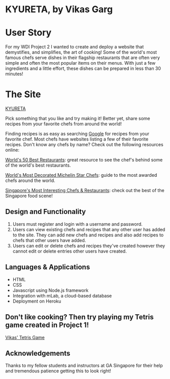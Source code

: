 # **KYURETA, by Vikas Garg**

# **User Story**

For my WDI Project 2 I wanted to create and deploy a website that demystifies, and simplifies, the art of cooking! Some of the world's most famous chefs serve dishes in their flagship restaurants that are often very simple and often the most popular items on their menus. With just a few ingredients and a little effort, these dishes can be prepared in less than 30 minutes!

# **The Site**
[KYURETA](https://dry-citadel-50559.herokuapp.com/user)

Pick something that you like and try making it! Better yet, share some recipes from your favorite chefs from around the world!

Finding recipes is as easy as searching [Google](https://www.google.com) for recipes from your favorite chef. Most chefs have websites listing a few of their favorite recipes. Don't know any chefs by name? Check out the following resources online:

[World's 50 Best Restaurants](http://www.theworlds50best.com/list/1-50-winners): great resource to see the chef's behind some of the world's best restaurants.

[World's Most Decorated Michelin Star Chefs](https://trulyexperiences.com/blog/2015/03/decorated-michelin-star-chefs-still-business/): guide to the most awarded chefs around the world.

[Singapore's Most Interesting Chefs & Restaurants](http://sethlui.com/best-restaurants-singapore-where-chefs-eat/): check out the best of the Singapore food scene!

## **Design and Functionality**
1. Users must register and login with a username and password.
2. Users can view existing chefs and recipes that any other user has added to the site. They can add new chefs and recipes and also add recipes to chefs that other users have added.
3. Users can edit or delete chefs and recipes they've created however they cannot edit or delete entries other users have created.

## **Languages & Applications**
- HTML
- CSS
- Javascript using Node.js framework
- Integration with mLab, a cloud-based database
- Deployment on Heroku

## Don't like cooking? Then try playing my Tetris game created in Project 1!
[Vikas' Tetris Game](https://vikasgarg1.github.io/wdi-project-1-vikasgarg1/)

## **Acknowledgements**
Thanks to my fellow students and instructors at GA Singapore for their help and tremendous patience getting this to look right!
